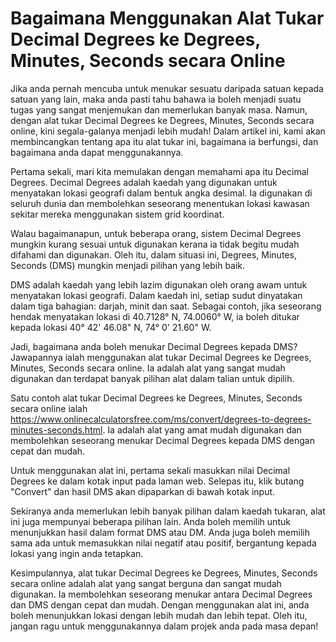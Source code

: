 Bagaimana Menggunakan Alat Tukar Decimal Degrees ke Degrees, Minutes, Seconds secara Online
===========================================================================================

Jika anda pernah mencuba untuk menukar sesuatu daripada satuan kepada satuan yang lain, maka anda pasti tahu bahawa ia boleh menjadi suatu tugas yang sangat menjemukan dan memerlukan banyak masa. Namun, dengan alat tukar Decimal Degrees ke Degrees, Minutes, Seconds secara online, kini segala-galanya menjadi lebih mudah! Dalam artikel ini, kami akan membincangkan tentang apa itu alat tukar ini, bagaimana ia berfungsi, dan bagaimana anda dapat menggunakannya.

Pertama sekali, mari kita memulakan dengan memahami apa itu Decimal Degrees. Decimal Degrees adalah kaedah yang digunakan untuk menyatakan lokasi geografi dalam bentuk angka desimal. Ia digunakan di seluruh dunia dan membolehkan seseorang menentukan lokasi kawasan sekitar mereka menggunakan sistem grid koordinat.

Walau bagaimanapun, untuk beberapa orang, sistem Decimal Degrees mungkin kurang sesuai untuk digunakan kerana ia tidak begitu mudah difahami dan digunakan. Oleh itu, dalam situasi ini, Degrees, Minutes, Seconds (DMS) mungkin menjadi pilihan yang lebih baik.

DMS adalah kaedah yang lebih lazim digunakan oleh orang awam untuk menyatakan lokasi geografi. Dalam kaedah ini, setiap sudut dinyatakan dalam tiga bahagian: darjah, minit dan saat. Sebagai contoh, jika seseorang hendak menyatakan lokasi di 40.7128° N, 74.0060° W, ia boleh ditukar kepada lokasi 40° 42' 46.08" N, 74° 0' 21.60" W.

Jadi, bagaimana anda boleh menukar Decimal Degrees kepada DMS? Jawapannya ialah menggunakan alat tukar Decimal Degrees ke Degrees, Minutes, Seconds secara online. Ia adalah alat yang sangat mudah digunakan dan terdapat banyak pilihan alat dalam talian untuk dipilih.

Satu contoh alat tukar Decimal Degrees ke Degrees, Minutes, Seconds secara online ialah <https://www.onlinecalculatorsfree.com/ms/convert/degrees-to-degrees-minutes-seconds.html>. Ia adalah alat yang amat mudah digunakan dan membolehkan seseorang menukar Decimal Degrees kepada DMS dengan cepat dan mudah.

Untuk menggunakan alat ini, pertama sekali masukkan nilai Decimal Degrees ke dalam kotak input pada laman web. Selepas itu, klik butang "Convert" dan hasil DMS akan dipaparkan di bawah kotak input.

Sekiranya anda memerlukan lebih banyak pilihan dalam kaedah tukaran, alat ini juga mempunyai beberapa pilihan lain. Anda boleh memilih untuk menunjukkan hasil dalam format DMS atau DM. Anda juga boleh memilih sama ada untuk memasukkan nilai negatif atau positif, bergantung kepada lokasi yang ingin anda tetapkan.

Kesimpulannya, alat tukar Decimal Degrees ke Degrees, Minutes, Seconds secara online adalah alat yang sangat berguna dan sangat mudah digunakan. Ia membolehkan seseorang menukar antara Decimal Degrees dan DMS dengan cepat dan mudah. Dengan menggunakan alat ini, anda boleh menunjukkan lokasi dengan lebih mudah dan lebih tepat. Oleh itu, jangan ragu untuk menggunakannya dalam projek anda pada masa depan!
